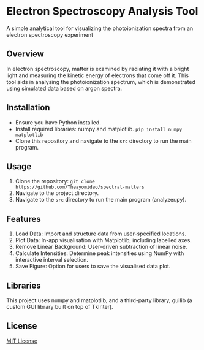 # Electron Spectroscopy Analysis Tool
A simple analytical tool for visualizing the photoionization spectra from an electron spectroscopy experiment

## Overview
In electron spectroscopy, matter is examined by radiating it with a bright light and measuring the kinetic energy of electrons that come off it. This tool aids in analysing the photoionization spectrum, which is demonstrated using simulated data based on argon spectra.

## Installation
- Ensure you have Python installed.
- Install required libraries: numpy and matplotlib.
  `pip install numpy matplotlib`
- Clone this repository and navigate to the `src` directory to run the main program.

## Usage
1. Clone the repository:
   `git clone https://github.com/Theayomideo/spectral-matters`
2. Navigate to the project directory.
3. Navigate to the `src` directory to run the main program (analyzer.py).

## Features
1. Load Data: Import and structure data from user-specified locations.
2. Plot Data: In-app visualisation with Matplotlib, including labelled axes.
3. Remove Linear Background: User-driven subtraction of linear noise.
4. Calculate Intensities: Determine peak intensities using NumPy with interactive interval selection.
5. Save Figure: Option for users to save the visualised data plot.

## Libraries
This project uses numpy and matplotlib, and a third-party library, guilib (a custom GUI library built on top of TkInter).

## License
[MIT License](LICENSE)

